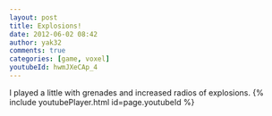 ```yaml
---
layout: post
title: Explosions!
date: 2012-06-02 08:42
author: yak32
comments: true
categories: [game, voxel]
youtubeId: hwmJXeCAp_4
---
```


I played a little with grenades and increased radios of explosions.
{% include youtubePlayer.html id=page.youtubeId %}

